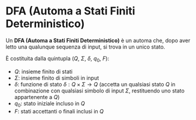 # DFA (Automa a Stati Finiti Deterministico)

Un **DFA (Automa a Stati Finiti Deterministico)** è un automa che, dopo aver letto una qualunque sequenza di input, si trova in un unico stato.

È costituita dalla quintupla ($Q$, $\Sigma$, $\delta$, $q_0$, $F$):
- $Q$: insieme finito di stati
- $\Sigma$: insieme finito di simboli in input
- $\delta$: funzione di stato $\delta: Q \times \Sigma \rightarrow Q$ (accetta un qualsiasi stato $Q$ in combinazione con qualsiasi simbolo di input $\Sigma$, restituendo uno stato appartenente a $Q$)
- $q_0$: stato iniziale incluso in $Q$
- $F$: stati accettanti o finali inclusi in $Q$